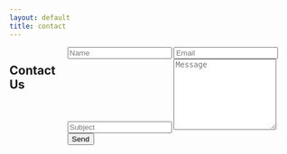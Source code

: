 ```yaml
---
layout: default
title: contact
---
```


<div class="row">
  <div class="small-12 medium-offset-2 medium-7 columns">
    <h2>Contact Us</h2>
      <form action="https://getsimpleform.com/messages?form_api_token=8e6b9805f9581bbd30d121972842cea0" method="post">
	<input type='hidden' name='redirect_to' value='http://www.shamseecomic.com/thanks' />
	<input type='text' name='Name' placeholder="Name" required />
	<input type='text' name='Email' placeholder="Email" required />
	<input type='text' name='Subject' placeholder="Subject" required />
	<textarea name='Message' rows="8" cols="0" placeholder="Message" required></textarea>
	<input type='submit' value='Send' class="submit" />
      </form>
  </div>
</div>